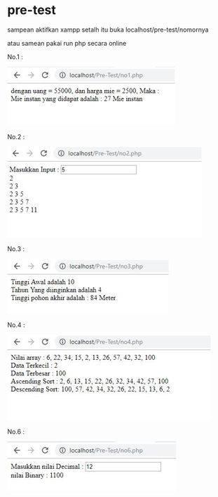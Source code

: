 # pre-test

sampean aktifkan xampp setalh itu buka localhost/pre-test/nomornya

atau samean pakai run php secara online 

No.1 : 

![Screenshot](Pre-Test/assets/no1.JPG	)

No.2 :

![Screenshot](Pre-Test/assets/no2.JPG	)

No.3 :

![Screenshot](Pre-Test/assets/no3.JPG	)

No.4 :

![Screenshot](Pre-Test/assets/no4.JPG	)

No.6 :

![Screenshot](Pre-Test/assets/no6.JPG	)
